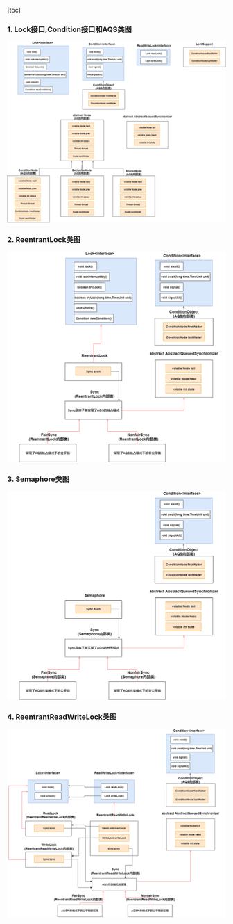 [toc]



### 1. Lock接口,Condition接口和AQS类图

![Lock与AQS类图](../../p/Lock与AQS类图.png)



### 2. ReentrantLock类图

![Lock与AQS类图](../../p/ReentrantLock类图.png)



### 3. Semaphore类图

![Semaphore类图](../../p/Semaphore类图.png)



### 4. ReentrantReadWriteLock类图

![Semaphore类图](../../p/ReentrantReadWriteLock类图.png)

